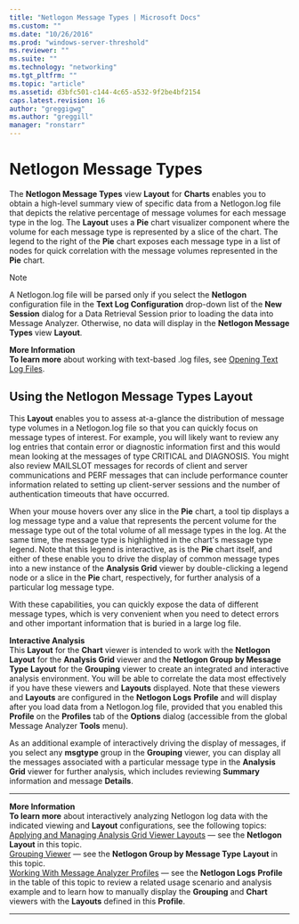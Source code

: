 ```yaml
---
title: "Netlogon Message Types | Microsoft Docs"
ms.custom: ""
ms.date: "10/26/2016"
ms.prod: "windows-server-threshold"
ms.reviewer: ""
ms.suite: ""
ms.technology: "networking"
ms.tgt_pltfrm: ""
ms.topic: "article"
ms.assetid: d3bfc501-c144-4c65-a532-9f2be4bf2154
caps.latest.revision: 16
author: "greggigwg"
ms.author: "greggill"
manager: "ronstarr"
---
```


# Netlogon Message Types

The **Netlogon Message Types** view **Layout** for **Charts** enables you to obtain a high-level summary view of specific data from a Netlogon.log file that depicts the relative percentage of message volumes for each message type in the log. The **Layout** uses a **Pie** chart visualizer component where the volume for each message type is represented by a slice of the chart. The legend to the right of the **Pie** chart exposes each message type in a list of nodes for quick correlation with the message volumes represented in the **Pie** chart.  
  
> [!NOTE]
>  A Netlogon.log file will be parsed only if you select the **Netlogon** configuration file in the **Text Log Configuration** drop-down list of the **New Session** dialog for a Data Retrieval Session prior to loading the data into Message Analyzer. Otherwise, no data will display in the **Netlogon Message Types** view **Layout**.  
> 
> 
> 
>  **More Information**   
>  **To learn more** about working with text-based .log files, see [Opening Text Log Files](opening-text-log-files.md).  
  
  
## Using the Netlogon Message Types Layout  

 This **Layout** enables you to assess at-a-glance the distribution of message type volumes in a Netlogon.log file so that you can  quickly focus on message types of interest. For example, you will likely want to review any log entries that contain error or diagnostic information first and this would mean looking at the messages of type CRITICAL and DIAGNOSIS. You might also review MAILSLOT messages for records of client and server communications and PERF messages that can include performance counter information related to setting up client-server sessions and the number of authentication timeouts that have occurred.  
  
 When your mouse hovers over any slice in the **Pie** chart, a tool tip  displays a log message type and a value that represents the percent volume for the message type out of the total volume of all message types in the log. At the same time, the message type is highlighted in the chart's message type  legend. Note that this legend is interactive, as is the **Pie** chart itself, and either of these enable you to drive the display of common message types into a new instance of the **Analysis Grid** viewer by double-clicking a legend node or a slice in the **Pie** chart, respectively, for further analysis of a particular log message type.  
  
 With these capabilities, you can quickly expose the data of different message types, which is very convenient when you need to detect errors and other important information that is buried in a large log file.  
  
 **Interactive Analysis**   
This **Layout** for the **Chart** viewer is intended to work with the **Netlogon** **Layout** for the **Analysis Grid** viewer and the **Netlogon Group by Message Type** **Layout** for the **Grouping** viewer to create an integrated and interactive analysis environment. You will be able to correlate the data most effectively if you have these viewers and **Layouts** displayed. Note that these viewers and **Layouts** are configured in the **Netlogon Logs** **Profile** and will display after you  load data from a Netlogon.log file, provided that you enabled this **Profile** on the **Profiles** tab of the **Options** dialog (accessible from the global Message Analyzer **Tools** menu).  
  
 As an additional example of interactively driving the display of messages, if you select any **msgtype** group  in the **Grouping** viewer, you can display all the messages associated with a particular message type in the **Analysis Grid** viewer for further analysis, which includes reviewing **Summary** information and message **Details**.  
  
---  
  
 **More Information**   
 **To learn more** about interactively analyzing Netlogon log data with the indicated viewing and **Layout** configurations, see the following topics:  
[Applying and Managing Analysis Grid Viewer Layouts](applying-and-managing-analysis-grid-viewer-layouts.md) — see the **Netlogon** **Layout** in this topic.  
[Grouping Viewer](grouping-viewer.md) — see the **Netlogon Group by Message Type** **Layout** in this topic.  
[Working With Message Analyzer Profiles](working-with-message-analyzer-profiles.md) — see the **Netlogon Logs** **Profile** in the table of this topic to review a related usage scenario and analysis example and to learn how to manually display the **Grouping** and **Chart** viewers with the **Layouts** defined in this **Profile**.  

---